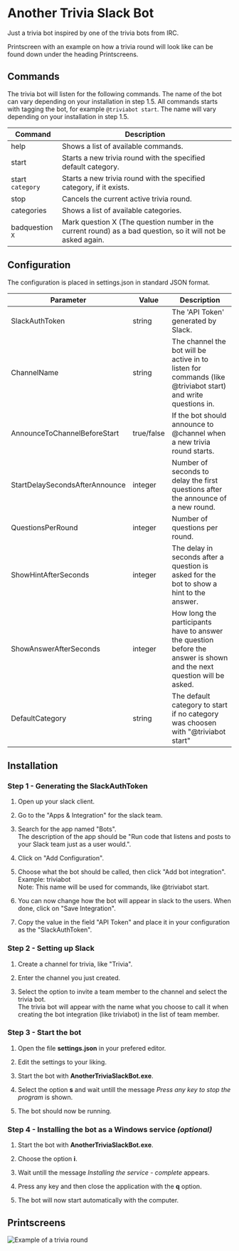 # Another Trivia Slack Bot
Just a trivia bot inspired by one of the trivia bots from IRC.

Printscreen with an example on how a trivia round will look like can be found down under the heading Printscreens.

## Commands
The trivia bot will listen for the following commands. The name of the bot can vary depending on your installation in step 1.5.
All commands starts with tagging the bot, for example `@triviabot start`. The name will vary depending on your installation in step 1.5.

| Command                       | Description                                                                                                  |                                                                                          
| ----------------------------- | ------------------------------------------------------------------------------------------------------------ |
| help                          | Shows a list of available commands.                                                                          |
| start                         | Starts a new trivia round with the specified default category.                                               |
| start `category`              | Starts a new trivia round with the specified category, if it exists.                                         |
| stop                          | Cancels the current active trivia round.                                                                     |
| categories                    | Shows a list of available categories.                                                                        |
| badquestion `X`               | Mark question X (The question number in the current round) as a bad question, so it will not be asked again. |

## Configuration
The configuration is placed in settings.json in standard JSON format.

| Parameter                      | Value      | Description                                                                                                           |
| ------------------------------ | ---------- | --------------------------------------------------------------------------------------------------------------------- |
| SlackAuthToken                 | string     | The 'API Token' generated by Slack.                                                                                   |
| ChannelName                    | string     | The channel the bot will be active in to listen for commands (like @triviabot start) and write questions in.          |
| AnnounceToChannelBeforeStart   | true/false | If the bot should announce to @channel when a new trivia round starts.                                                |
| StartDelaySecondsAfterAnnounce | integer    | Number of seconds to delay the first questions after the announce of a new round.                                     |
| QuestionsPerRound              | integer    | Number of questions per round.                                                                                        |
| ShowHintAfterSeconds           | integer    | The delay in seconds after a question is asked for the bot to show a hint to the answer.                              |
| ShowAnswerAfterSeconds         | integer    | How long the participants have to answer the question before the answer is shown and the next question will be asked. |
| DefaultCategory                | string     | The default category to start if no category was choosen with "@triviabot start"                                      |

## Installation

### Step 1 - Generating the SlackAuthToken

1. Open up your slack client.


2. Go to the "Apps & Integration" for the slack team.


3. Search for the app named "Bots".  
    The description of the app should be "Run code that listens and posts to your Slack team just as a user would.".
    
    
4. Click on "Add Configuration".


5. Choose what the bot should be called, then click "Add bot integration". Example: triviabot  
    Note: This name will be used for commands, like @triviabot start.


6. You can now change how the bot will appear in slack to the users. When done, click on "Save Integration".


7. Copy the value in the field "API Token" and place it in your configuration as the "SlackAuthToken".


### Step 2 - Setting up Slack

1. Create a channel for trivia, like "Trivia".


2. Enter the channel you just created.


3. Select the option to invite a team member to the channel and select the trivia bot.  
    The trivia bot will appear with the name what you choose to call it when creating the bot integration (like triviabot) in the list of team member.

	
### Step 3 - Start the bot

1. Open the file **settings.json** in your prefered editor.


2. Edit the settings to your liking.


3. Start the bot with **AnotherTriviaSlackBot.exe**.


4. Select the option **s** and wait untill the message _Press any key to stop the program_ is shown.


5. The bot should now be running.


### Step 4 - Installing the bot as a Windows service _(optional)_

1. Start the bot with **AnotherTriviaSlackBot.exe**.


2. Choose the option **i**.


3. Wait untill the message _Installing the service - complete_ appears.


4. Press any key and then close the application with the **q** option.


5. The bot will now start automatically with the computer.


## Printscreens

![Example of a trivia round](https://trembon.github.io/AnotherTriviaSlackBot/img/image1.PNG)